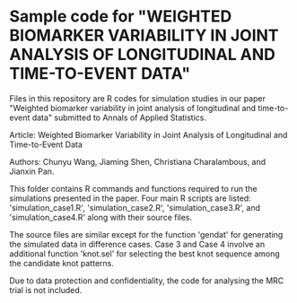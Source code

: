 # Sample code for "WEIGHTED BIOMARKER VARIABILITY IN JOINT ANALYSIS OF LONGITUDINAL AND TIME-TO-EVENT DATA"
Files in this repository are R codes for simulation studies in our paper "Weighted biomarker variability in joint analysis of longitudinal and time-to-event data" submitted to Annals of Applied Statistics.

Article: Weighted Biomarker Variability in Joint Analysis of Longitudinal and Time-to-Event Data

Authors: Chunyu Wang, Jiaming Shen, Christiana Charalambous, and Jianxin Pan.

This folder contains R commands and functions required to run the simulations presented in the paper. Four main R scripts are listed: 'simulation_case1.R', 'simulation_case2.R', 'simulation_case3.R', and 'simulation_case4.R' along with their source files.

The source files are similar except for the function 'gendat' for generating the simulated data in difference cases. Case 3 and Case 4 involve an additional function 'knot.sel' for selecting the best knot sequence among the candidate knot patterns.

Due to data protection and confidentiality, the code for analysing the MRC trial is not included. 
